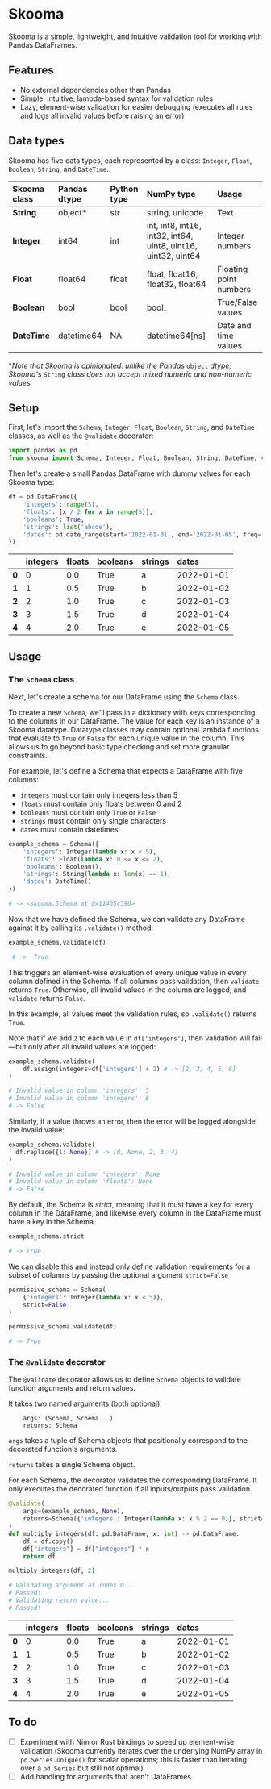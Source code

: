 # Skooma

Skooma is a simple, lightweight, and intuitive validation tool for working with Pandas DataFrames.

## Features

- No external dependencies other than Pandas
- Simple, intuitive, lambda-based syntax for validation rules
- Lazy, element-wise validation for easier debugging (executes all rules and logs all invalid values before raising an error)

## Data types

Skooma has five data types, each represented by a class: `Integer`, `Float`, `Boolean`, `String`, and `DateTime`.

| Skooma class | Pandas dtype | Python type | NumPy type                                                    | Usage                  |
| :----------- | :----------- | :---------- | :------------------------------------------------------------ | :--------------------- |
| **String**   | object\*     | str         | string, unicode                                               | Text                   |
| **Integer**  | int64        | int         | int, int8, int16, int32, int64, uint8, uint16, uint32, uint64 | Integer numbers        |
| **Float**    | float64      | float       | float, float16, float32, float64                              | Floating point numbers |
| **Boolean**  | bool         | bool        | bool\_                                                        | True/False values      |
| **DateTime** | datetime64   | NA          | datetime64[ns]                                                | Date and time values   |

\*_Note that Skooma is opinionated: unlike the Pandas_ `object` _dtype, Skooma's_ `String` _class does not accept mixed numeric and non-numeric values._

## Setup

First, let's import the `Schema`, `Integer`, `Float`, `Boolean`, `String`, and `DateTime` classes, as well as the `@validate` decorator:

```python
import pandas as pd
from skooma import Schema, Integer, Float, Boolean, String, DateTime, validate
```

Then let's create a small Pandas DataFrame with dummy values for each Skooma type:

```python
df = pd.DataFrame({
    'integers': range(5),
    'floats': [x / 2 for x in range(5)],
    'booleans': True,
    'strings': list('abcde'),
    'dates': pd.date_range(start='2022-01-01', end='2022-01-05', freq='D')
})
```

|                    | integers | floats | booleans | strings | dates      |
| :----------------- | :------- | :----- | :------- | :------ | :--------- |
| <strong>0</strong> | 0        | 0.0    | True     | a       | 2022-01-01 |
| <strong>1</strong> | 1        | 0.5    | True     | b       | 2022-01-02 |
| <strong>2</strong> | 2        | 1.0    | True     | c       | 2022-01-03 |
| <strong>3</strong> | 3        | 1.5    | True     | d       | 2022-01-04 |
| <strong>4</strong> | 4        | 2.0    | True     | e       | 2022-01-05 |

## Usage

### The `Schema` class

Next, let's create a schema for our DataFrame using the `Schema` class.

To create a new `Schema`, we'll pass in a dictionary with keys corresponding to the columns in our DataFrame. The value for each key is an instance of a Skooma datatype. Datatype classes may contain optional lambda functions that evaluate to `True` or `False` for each unique value in the column. This allows us to go beyond basic type checking and set more granular constraints.

For example, let's define a Schema that expects a DataFrame with five columns:

- `integers` must contain only integers less than 5
- `floats` must contain only floats between 0 and 2
- `booleans` must contain only `True` or `False`
- `strings` must contain only single characters
- `dates` must contain datetimes

```python
example_schema = Schema({
    'integers': Integer(lambda x: x < 5),
    'floats': Float(lambda x: 0 <= x <= 2),
    'booleans': Boolean(),
    'strings': String(lambda x: len(x) == 1),
    'dates': DateTime()
})

# -> <skooma.Schema at 0x11435c590>
```

Now that we have defined the Schema, we can validate any DataFrame against it by calling its `.validate()` method:

```python
example_schema.validate(df)

 # ->  True
```

This triggers an element-wise evaluation of every unique value in every column defined in the Schema. If all columns pass validation, then `validate` returns `True`. Otherwise, all invalid values in the column are logged, and `validate` returns `False`.

In this example, all values meet the validation rules, so `.validate()` returns `True`.

Note that if we add `2` to each value in `df['integers']`, then validation will fail—but only after all invalid values are logged:

```python
example_schema.validate(
    df.assign(integers=df['integers'] + 2) # -> [2, 3, 4, 5, 6]
)

# Invalid value in column 'integers': 5
# Invalid value in column 'integers': 6
# -> False
```

Similarly, if a value throws an error, then the error will be logged alongside the invalid value:

```python
example_schema.validate(
  df.replace({1: None}) # -> [0, None, 2, 3, 4]
)

# Invalid value in column 'integers': None
# Invalid value in column 'floats': None
# -> False
```

By default, the Schema is _strict_, meaning that it must have a key for every column in the DataFrame, and likewise every column in the DataFrame must have a key in the Schema.

```python
example_schema.strict

# -> True
```

We can disable this and instead only define validation requirements for a subset of columns by passing the optional argument `strict=False`

```python
permissive_schema = Schema(
    {'integers': Integer(lambda x: x < 5)},
    strict=False
)

permissive_schema.validate(df)

# -> True
```

### The `@validate` decorator

The `@validate` decorator allows us to define `Schema` objects to validate function arguments and return values.

It takes two named arguments (both optional):

        args: (Schema, Schema...)
        returns: Schema

`args` takes a tuple of Schema objects that positionally correspond to the decorated function's arguments.

`returns` takes a single Schema object.

For each Schema, the decorator validates the corresponding DataFrame. It only executes the decorated function if all inputs/outputs pass validation.

```python
@validate(
    args=(example_schema, None),
    returns=Schema({'integers': Integer(lambda x: x % 2 == 0)}, strict=False)
)
def multiply_integers(df: pd.DataFrame, x: int) -> pd.DataFrame:
    df = df.copy()
    df["integers"] = df["integers"] * x
    return df

multiply_integers(df, 2)

# Validating argument at index 0...
# Passed!
# Validating return value...
# Passed!
```

|                    | integers | floats | booleans | strings | dates      |
| :----------------- | :------- | :----- | :------- | :------ | :--------- |
| <strong>0</strong> | 0        | 0.0    | True     | a       | 2022-01-01 |
| <strong>1</strong> | 1        | 0.5    | True     | b       | 2022-01-02 |
| <strong>2</strong> | 2        | 1.0    | True     | c       | 2022-01-03 |
| <strong>3</strong> | 3        | 1.5    | True     | d       | 2022-01-04 |
| <strong>4</strong> | 4        | 2.0    | True     | e       | 2022-01-05 |

## To do
- [ ] Experiment with Nim or Rust bindings to speed up element-wise validation (Skooma currently iterates over the underlying NumPy array in `pd.Series.unique()` for scalar operations; this is faster than iterating over a `pd.Series` but still not optimal)
- [ ] Add handling for arguments that aren't DataFrames
